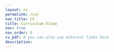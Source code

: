 ```yaml
---
layout: cv
permalink: /cv/
nav_title: CV
title: Curriculum Vitae
nav: true
nav_order: 5
cv_pdf: # you can also use external links here
description:
---
```

